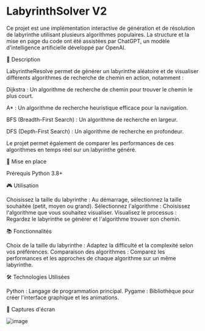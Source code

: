 # LabyrinthSolver V2

Ce projet est une implémentation interactive de génération et de résolution de labyrinthe utilisant plusieurs algorithmes populaires. La structure et la mise en page du code ont été assistées par ChatGPT, un modèle d'intelligence artificielle développé par OpenAI.

📜 Description 

LabyrintheResolve permet de générer un labyrinthe aléatoire et de visualiser différents algorithmes de recherche de chemin en action, notamment :

Dijkstra : Un algorithme de recherche de chemin pour trouver le chemin le plus court.

A* : Un algorithme de recherche heuristique efficace pour la navigation.

BFS (Breadth-First Search) : Un algorithme de recherche en largeur.

DFS (Depth-First Search) : Un algorithme de recherche en profondeur.

Le projet permet également de comparer les performances de ces algorithmes en temps réel sur un labyrinthe généré.

🚀 Mise en place

Prérequis
Python 3.8+

🎮 Utilisation

Choisissez la taille du labyrinthe : Au démarrage, sélectionnez la taille souhaitée (petit, moyen ou grand).
Sélectionnez l'algorithme : Choisissez l'algorithme que vous souhaitez visualiser.
Visualisez le processus : Regardez le labyrinthe se générer et l'algorithme trouver son chemin.

📚 Fonctionnalités

Choix de la taille du labyrinthe : Adaptez la difficulté et la complexité selon vos préférences.
Comparaison des algorithmes : Comparez les performances et les approches de chaque algorithme sur un même labyrinthe.

🛠️ Technologies Utilisées

Python : Langage de programmation principal.
Pygame : Bibliothèque pour créer l'interface graphique et les animations.

📸 Captures d'écran

![image](https://github.com/user-attachments/assets/c8a00c2c-39dc-4906-9987-0c157b48ac17)


